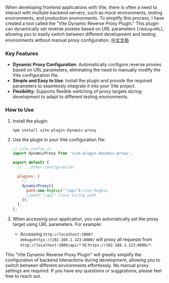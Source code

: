 When developing frontend applications with Vite, there is often a need to interact with multiple backend servers, such as mock environments, testing environments, and production environments. To simplify this process, I have created a tool called the "Vite Dynamic Reverse Proxy Plugin." This plugin can dynamically set reverse proxies based on URL parameters (`?debug=URL`), allowing you to easily switch between different development and testing environments without manual proxy configuration.
[中文文档](https://github.com/zjpzjp/vite-plugin-debug-proxy/blob/master/readme-zh.md)

### Key Features

- **Dynamic Proxy Configuration**: Automatically configure reverse proxies based on URL parameters, eliminating the need to manually modify the Vite configuration file.
- **Simple and Easy to Use**: Install the plugin and provide the required parameters to seamlessly integrate it into your Vite project.
- **Flexibility**: Supports flexible switching of proxy targets during development to adapt to different testing environments.

### How to Use

1. Install the plugin:

   ```shell
   npm install vite-plugin-dynamic-proxy
   ```

2. Use the plugin in your Vite configuration file:

   ```javascript
   // vite.config.js
   import dynamicProxy from 'vite-plugin-dynamic-proxy';

   export default {
     // ...other configuration

     plugins: [
       // ...
       dynamicProxy({
         path:new RegExp("^/api")//use RegExp 
         //path:"/api" //use string path
       }),
     ],
   };
   ```

3. When accessing your application, you can automatically set the proxy target using URL parameters. For example:

   - Accessing `http://localhost:3000?debug=https://192.168.1.123:8080/` will proxy all requests from `http://localhost:3000/api/*` to `https://192.168.1.123:8080/*`.

This "Vite Dynamic Reverse Proxy Plugin" will greatly simplify the configuration of backend interactions during development, allowing you to switch between different environments effortlessly. No manual proxy settings are required. If you have any questions or suggestions, please feel free to reach out.